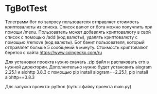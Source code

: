# TgBotTest

Телеграмм бот по запросу пользователя отправляет стоимость криптовалюты из списка. Список валют от бота можно получпить при помощи /menu. Пользователь может добавлять криптовалюту в свой список с помощью /add (код валюты), удалять криптовалюту с помощью /remove (код валюты). Бот банит пользователя, который отправляет больше 5 сообщений в минуту. Стоимость криптовалют берется с сайта https://www.coingecko.com/ru

Для установки проекта нужно скачать .zip файл и распаковать его в нужной директории. Дополнительно нужно будет установить aiogram 2.25.1 и aiohttp 3.8.3 с помощью pip install aiogram==2.25.1, pip install aiohttp==3.8.3

Для запуска проекта: python (путь к файлу проекта main.py)
